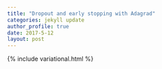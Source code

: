 ```yaml
---
title: "Dropout and early stopping with Adagrad"
categories: jekyll update
author_profile: true
date: 2017-5-12
layout: post
---
```

{% include variational.html %}
